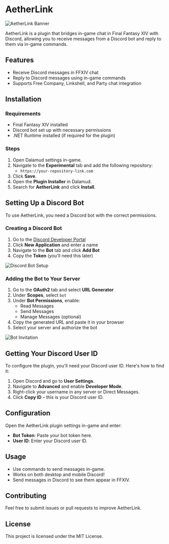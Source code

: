 # AetherLink

![AetherLink Banner](image_url)

AetherLink is a plugin that bridges in-game chat in Final Fantasy XIV with Discord, allowing you to receive messages from a Discord bot and reply to them via in-game commands.

## Features
- Receive Discord messages in FFXIV chat
- Reply to Discord messages using in-game commands
- Supports Free Company, Linkshell, and Party chat integration

## Installation

### Requirements
- Final Fantasy XIV installed
- Discord bot set up with necessary permissions
- .NET Runtime installed (if required for the plugin)

### Steps
1. Open Dalamud settings in-game.
2. Navigate to the **Experimental** tab and add the following repository:
   - `https://your-repository-link.com`
3. Click **Save**.
4. Open the **Plugin Installer** in Dalamud.
5. Search for **AetherLink** and click **Install**.

## Setting Up a Discord Bot

To use AetherLink, you need a Discord bot with the correct permissions.

### Creating a Discord Bot
1. Go to the [Discord Developer Portal](https://discord.com/developers/applications)
2. Click **New Application** and enter a name
3. Navigate to the **Bot** tab and click **Add Bot**
4. Copy the **Token** (you'll need this later)

![Discord Bot Setup](image_url)

### Adding the Bot to Your Server
1. Go to the **OAuth2** tab and select **URL Generator**
2. Under **Scopes**, select `bot`
3. Under **Bot Permissions**, enable:
   - Read Messages
   - Send Messages
   - Manage Messages (optional)
4. Copy the generated URL and paste it in your browser
5. Select your server and authorize the bot

![Bot Invitation](image_url)

## Getting Your Discord User ID
To configure the plugin, you'll need your Discord user ID. Here's how to find it:
1. Open Discord and go to **User Settings**.
2. Navigate to **Advanced** and enable **Developer Mode**.
3. Right-click your username in any server or Direct Messages.
4. Click **Copy ID** – this is your Discord user ID.

## Configuration
Open the AetherLink plugin settings in-game and enter:
- **Bot Token**: Paste your bot token here.
- **User ID**: Enter your Discord user ID.

## Usage
- Use commands to send messages in-game.
- Works on both desktop and mobile Discord!
- Send messages in Discord to see them appear in FFXIV.

## Contributing
Feel free to submit issues or pull requests to improve AetherLink.

## License
This project is licensed under the MIT License.
